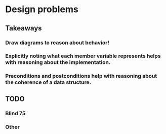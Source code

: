 # Design problems

[//]: # (reference-style links)
[Q104]: https://github.com/tedklin/back-to-basics/tree/master/02_pl-usage/java/exercises/src/tree/a_basic/Q104_MaxDepthBinaryTree

## Takeaways

### Draw diagrams to reason about behavior!

### Explicitly noting what each member variable represents helps with reasoning about the implementation.

### Preconditions and postconditions help with reasoning about the coherence of a data structure.


## TODO

### Blind 75

### Other
